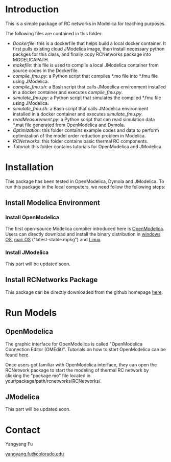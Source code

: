 # Introduction
This is a simple package of RC networks in Modelica for teaching purposes.

The following files are contained in this folder:

- *Dockerfile*: this is a dockerfile that helps build a local docker container. It first pulls existing cloud JModelica image, then install necessary python packges for this class, and finally copy RCNetworks package into MODELICAPATH.
- *makefile*: this file is used to compile a local JModelica container from source codes in the Dockerfile.
- *compile_fmu.py*: a Python script that compiles \*.mo file into \*.fmu file using JModelica.
- *compile_fmu.sh*: a Bash script that calls JModelica environment installed in a docker container and executes *compile_fmu.py*.
- *simulate_fmu.py*: a Python script that simulates the compiled \*.fmu file using JModelica.
- *simulate_fmu.sh*: a Bash script that calls JModelica environment installed in a docker container and executes *simulate_fmu.py*.
- *readMeasurement.py*: a Python script that can read simulation data \*.mat file generated from OpenModelica and Dymola.
- *Optimization*: this folder contains example codes and data to perform optimization of the model order reduction problem in Modelica.
- *RCNetworks*: this folder contains basic thermal RC components.
- *Tutorial*: this folder contains tutorials for OpenModelica and JModelica.


# Installation
This package has been tested in OpenModelica, Dymola and JModelica. 
To run this package in the local computers, we need follow the following steps:

## Install Modelica Environment
### Install OpenModelica
The first open-source Modelica complier introduced here is [OpenModelica](https://openmodelica.org/). 
Users can directly download and install the binary distribution in [windows OS](https://build.openmodelica.org/omc/builds/windows/releases/1.13/2/), [mac OS](https://build.openmodelica.org/omc/builds/mac/binaries/) ("latest-stable.mpkg") and [Linux](https://openmodelica.org/download/download-linux).

### Install JModelica
This part will be updated soon.

## Install RCNetworks Package
This package can be directly downloaded from the github homepage [here](https://github.com/YangyangFu/rcnetworks). 

# Run Models
## OpenModelica
The graphic interface for OpenModelica is called "OpenModelica Connection Editor (OMEdit)". 
Tutorials on how to start OpenModelica can be found [here](https://openmodelica.org/doc/OpenModelicaUsersGuide/latest/omedit.html).

Once users get familiar with OpenModelica interface, they can open the RCNetwork package to start the modeling of thermal RC network by clicking the "package.mo" file located in your/package/path/rcnetworks/RCNetworks/.

## JModelica
This part will be updated soon.

# Contact
Yangyang Fu

yangyang.fu@colorado.edu
